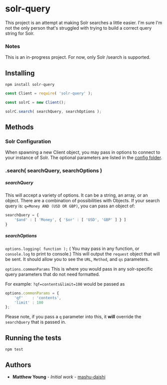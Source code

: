 # solr-query

This project is an attempt at making Solr searches a little easier. I'm sure I'm not the only person that's struggled with trying to build a correct query string for Solr.

### Notes

This is an in-progress project. For now, only Solr /search is supported.

## Installing

```
npm install solr-query
```

```js
const Client = require( 'solr-query' );

const solrC = new Client();

solrC.search( searchQuery, searchOptions );
```

## Methods

### Solr Configuration

When spawning a new Client object, you may pass in options to connect to your instance of Solr. The optional parameters are listed in the [config folder](https://github.com/mashu-daishi/solr-query).

### .search( searchQuery, searchOptions )
##### searchQuery

This will accept a variety of options. It can be a string, an array, or an object. There are a combination of possibilities with Objects. If your search query is: ```q=Money AND (USD OR GBP)```, you can pass an object of:
```js
searchQuery = {
    '$and' : [ 'Money', { '$or' : [ 'USD', 'GBP' ] } ]
}
```

##### searchOptions

```options.logging( function );```
( You may pass in any function, or ```console.log``` to print to console.)
This will output the ```request``` object that will be sent. It should allow you to see the ```URL```, ```Method```, and ```qs``` parameters.

```options.commonParams```
This is where you would pass in any solr-specific query parameters that do not need formatted.

For example:
```?qf=contents&limit=100```
would be passed as
```js
options.commonParams = {
    'qf'    : 'contents',
    'limit' : 100
};
```
Please note, if you pass a `q` parameter into this, it **will** override the `searchQuery` that is passed in.

## Running the tests

```
npm test
```

## Authors

* **Matthew Young** - *Initial work* - [mashu-daishi](https://github.com/mashu-daishi)
